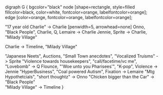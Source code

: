 digraph G {
    bgcolor="black"
    node [shape=rectangle, style=filled fillcolor=black, color=white, fontcolor=orange, labelfontcolor=orange];
    edge [color=orange, fontcolor=orange, labelfontcolor=orange];

"17 year old Charlie" ->  Charlie [penwidth=5, arrowhead=none]
Onno, "Black People", Charlie, Q, Lemaire -> Charlie
Jennie, Sprite -> Charlie, "Milady Village"

Charlie -> Timeline, "Milady Village"

 "Japanese Neets", Auctions, "Small Town anecdotes", "Vocalized Truisms" -> Sprite
 "Violence towards housekeepers", "call/facetime/vc me", "Lovebomb" -> Q
 Flounce, "'Woe unto you Pharisees'", "K-pop", Violence -> Jennie
 "HyperBusiness", "Coal powered Autism", Fixation -> Lemaire
 "Mtg Hypothetcials", "short thoughtz" -> Onno
"Chicken bigger than the Car" -> "Black People"   
  "Milady Village" -> Timeline
}